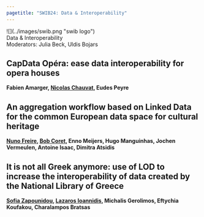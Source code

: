 ```yaml
---
pagetitle: "SWIB24: Data & Interoperability"
---
```



<div id="top">
<div class="column left">![](../images/swib.png "swib logo")</div>
<div class="column middle">Data & Interoperability</div>
<div id="countdown" class="column right"></div>
</div>

<div id="prog">
<div>Moderators: Julia Beck, Uldis Bojars</div>

    



## CapData Opéra: ease data interoperability for opera houses

<b>Fabien Amarger, <u>Nicolas Chauvat</u>, Eudes Peyre</b>



## An aggregation workflow based on Linked Data for the common European data space for cultural heritage

<b><u>Nuno Freire</u>, <u>Bob Coret</u>, Enno Meijers, Hugo Manguinhas, Jochen Vermeulen, Antoine Isaac, Dimitra Atsidis</b>



## It is not all Greek anymore: use of LOD to increase the interoperability of data created by the National Library of Greece

<b><u>Sofia Zapounidou</u>, <u>Lazaros Ioannidis</u>, Michalis Gerolimos, Eftychia Koufakou, Charalampos Bratsas</b>



</div>



<script src="../scripts/moment.min.js"></script>
<script>
  var startDate = moment.utc("2024-11-25T15:30:00");

  var x = setInterval(function() {
    var now = moment();
    var t = startDate - now;

    var days = Math.floor( t / ( 1000 * 60 * 60 * 24 ));
    var hours = Math.floor((t%(1000 * 60 * 60 * 24))/(1000 * 60 * 60));
    var minutes = Math.floor((t % (1000 * 60 * 60)) / (1000 * 60));
    var seconds = Math.floor((t % (1000 * 60)) / 1000);

    document.getElementById("countdown").innerHTML = days + "d "
        + hours + "h " + minutes + "m " + seconds + "s ";
    if (t < 0) {
      clearInterval(x);
      document.getElementById("countdown").innerHTML = "STARTING ...";
    }
  }, 1000);
</script>


